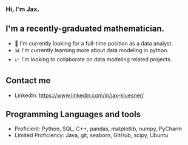 ### Hi, I'm Jax.

## I'm a recently-graduated mathematician.
- 👔 I'm currently looking for a full-time position as a data analyst.
- 📊 I'm currently learning more about data modeling in python.
- 📈 I'm looking to collaborate on data modeling related projects.

## Contact me
- LinkedIn: https://www.linkedin.com/in/jax-kluesner/

## Programming Languages and tools
- Proficient: Python, SQL, C++, pandas, matplotlib, numpy, PyCharm
- Limited Proficiency: Java, git, seaborn, GitHub, scipy, Ubuntu
